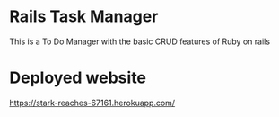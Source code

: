 # Rails Task Manager

This is a To Do Manager with the basic CRUD features of Ruby on rails

# Deployed website

https://stark-reaches-67161.herokuapp.com/

